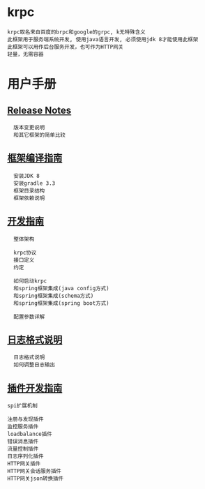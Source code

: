 # krpc

    krpc取名来自百度的brpc和google的grpc, k无特殊含义
    此框架用于服务端系统开发, 使用java语言开发, 必须使用jdk 8才能使用此框架
    此框架可以用作后台服务开发，也可作为HTTP网关
    轻量，无需容器

# 用户手册

## [Release Notes](doc/releasenotes.md) 

	  版本变更说明
	  和其它框架的简单比较

## [框架编译指南](doc/install.md) 

	  安装JDK 8
	  安装gradle 3.3
	  框架目录结构
	  框架依赖说明

## [开发指南](doc/develop.md)

	  整体架构
	  
	  krpc协议
	  接口定义
	  约定
	  
	  如何启动krpc
	  和spring框架集成(java config方式)
	  和spring框架集成(schema方式)
	  和spring框架集成(spring boot方式)

	  配置参数详解

## [日志格式说明](doc/log.md) 

	  日志格式说明
	  如何调整日志输出

## [插件开发指南](doc/plugin.md) 

    spi扩展机制
    
    注册与发现插件
    监控服务插件
    loadbalance插件
    错误消息插件
    流量控制插件
    日志序列化插件
    HTTP网关插件
    HTTP网关会话服务插件
    HTTP网关json转换插件
